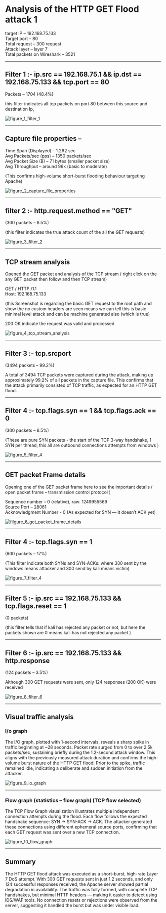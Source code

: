 # Analysis of the HTTP GET Flood attack 1

target IP  – 192.168.75.133  
Target port – 80  
Total request – 300 request  
Attack layer – layer 7  
Total packets on Wireshark – 3521  

---

## Filter 1 :- ip.src == 192.168.75.1 && ip.dst == 192.168.75.133 && tcp.port == 80

Packets – 1704 (48.4%)

this filter indicates all tcp packets on port 80 between this source and destination Ip,

![figure_1_filter_1](../analysis_images/attack_1_analysis/figure_1_filter_1.png)

---

## Capture file properties –

Time Span (Displayed) – 1.262 sec  
Avg Packets/sec (pps) – 1350 packets/sec  
Avg Packet Size (B) – 71 bytes (smaller packet size)  
Avg Throughput – around 96k (basic to moderate)

(This confirms high-volume short-burst flooding behaviour targeting Apache)

![figure_2_capture_file_properties](../analysis_images/attack_1_analysis/figure_2_capture_file_properties.png)

---

## filter 2 :- http.request.method == "GET" 			

(300 packets – 8.5%)

(this filter indicates the true attack count of the all the GET requests)

![figure_3_filter_2](../analysis_images/attack_1_analysis/figure_3_filter_2.png)

---

## TCP stream analysis 

Opened the GET packet and analysis of the TCP stream ( right click on the any GET packet then follow and then TCP stream)

GET / HTTP /1.1  
Host: 192.168.75.133

(this Screenshot is regarding the basic GET request to the root path and show the no custom headers are seen means we can tell this is basic minimal level attack and can be machine generated also (which is true)

200 OK indicate the request was valid and processed.

![figure_4_tcp_stream_analysis](../analysis_images/attack_1_analysis/figure_4_tcp_stream_analysis.png)

---

## Filter 3 :- tcp.srcport		

(3494 packets – 99.2%)

A total of 3494 TCP packets were captured during the attack, making up approximately 99.2% of all packets in the capture file. This confirms that the attack primarily consisted of TCP traffic, as expected for an HTTP GET flood.

---

## Filter 4 :-  tcp.flags.syn == 1 && tcp.flags.ack == 0		

(300 packets – 8.5%)

(These are pure SYN packets - the start of the TCP 3-way handshake, 1 SYN per thread, this all are outbound connections attempts from windows )

![figure_5_filter_4](../analysis_images/attack_1_analysis/figure_5_filter_4.png)

---

## GET packet Frame details

Opening one of the GET packet frame here to see the important details ( open packet frame – transmission control protocol )

Sequence number – 0 (relative), raw: 1249955569  
Source Port – 28061  
Acknowledgment Number - 0 (As expected for SYN — it doesn’t ACK yet)

![filgure_6_get_packet_frame_details](../analysis_images/attack_1_analysis/filgure_6_get_packet_frame_details.png)

---

## Filter 4 :- tcp.flags.syn == 1		

(600 packets – 17%)

(This filter indicate both SYNs and SYN-ACKs: where 300 sent by the windows means attacker and 300 send by kali means victim)

![figure_7_filter_4](../analysis_images/attack_1_analysis/figure_7_filter_4.png)

---

## Filter 5 :- ip.src == 192.168.75.133 && tcp.flags.reset == 1		

(0 packets)

(this filter tells that if kali has rejected any packet or not, but here the packets shown are 0 means kali has not rejected any packet )

---

## Filter 6 :- ip.src == 192.168.75.133 && http.response		

(124 packets – 3.5%)

Although 300 GET requests were sent, only 124 responses (200 OK) were received

![figure_8_filter_6](../analysis_images/attack_1_analysis/figure_8_filter_6.png)

---

## Visual traffic analysis 

### I/o graph 

The I/O graph, plotted with 1-second intervals, reveals a sharp spike in traffic beginning at ~28 seconds. Packet rate surged from 0 to over 2.5k packets/sec, sustaining briefly during the 1.2-second attack window. This aligns with the previously measured attack duration and confirms the high-volume burst nature of the HTTP GET flood. Prior to the spike, traffic remained idle, indicating a deliberate and sudden initiation from the attacker.

![figure_9_io_graph](../analysis_images/attack_1_analysis/figure_9_io_graph.png)

---

### Flow graph (statistics – flow graph) (TCP flow selected)

The TCP Flow Graph visualization illustrates multiple independent connection attempts during the flood. Each flow follows the expected handshake sequence: SYN → SYN-ACK → ACK. The attacker generated these connections using different ephemeral source ports, confirming that each GET request was sent over a new TCP connection.

![figure_10_flow_graph](../analysis_images/attack_1_analysis/figure_10_flow_graph.png)

---

## Summary

The HTTP GET flood attack was executed as a short-burst, high-rate Layer 7 DoS attempt. With 300 GET requests sent in just 1.2 seconds, and only 124 successful responses received, the Apache server showed partial degradation in availability. The traffic was fully formed, with complete TCP handshakes, but minimal HTTP headers — making it easier to detect using IDS/WAF tools. No connection resets or rejections were observed from the server, suggesting it handled the burst but was under visible load.
